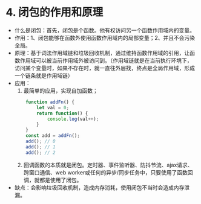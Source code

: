 # 4. 闭包的作用和原理
+ 什么是闭包：首先，闭包是个函数。他有权访问另一个函数作用域内的变量。
+ 作用：1、闭包能够在函数外使用函数作用域内的局部变量；2、并且不会污染全局。
+ 原理：基于词法作用域链和垃圾回收机制，通过维持函数作用域的引用，让函数作用域可以被当前作用域外被访问到。（作用域链就是在当前执行环境下，访问某个变量时，如果不存在时，就一直往外层找，终点是全局作用域，形成一个链条就是作用域链）
+ 应用：
    1. 最简单的应用，实现自加函数；
    ```js
        function addFn() {
            let val = 0;
            return function() {
                console.log(val++);
            }
        }
        const add = addFn();
        add(); // 0
        add(); // 1
        add(); // 2
    ```
    2. 回调函数的本质就是闭包。定时器、事件监听器、防抖节流、ajax请求、跨窗口通信、web worker或任何的异步/同步任务中，只要使用了函数回调，就都是使用了闭包。
+ 缺点：会影响垃圾回收机制，造成内存消耗，使用闭包不当时会造成内存泄漏。